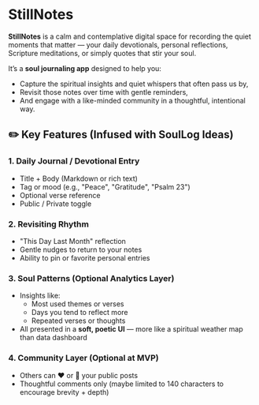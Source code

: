 # StillNotes

**StillNotes** is a calm and contemplative digital space for recording the quiet moments that matter — your daily devotionals, personal reflections, Scripture meditations, or simply quotes that stir your soul.

It’s a **soul journaling app** designed to help you:
- Capture the spiritual insights and quiet whispers that often pass us by,
- Revisit those notes over time with gentle reminders,
- And engage with a like-minded community in a thoughtful, intentional way.

## ✏️ Key Features (Infused with SoulLog Ideas)

### 1. **Daily Journal / Devotional Entry**
- Title + Body (Markdown or rich text)
- Tag or mood (e.g., "Peace", "Gratitude", "Psalm 23")
- Optional verse reference
- Public / Private toggle

### 2. **Revisiting Rhythm**
- "This Day Last Month" reflection
- Gentle nudges to return to your notes
- Ability to pin or favorite personal entries

### 3. **Soul Patterns (Optional Analytics Layer)**
- Insights like:
  - Most used themes or verses
  - Days you tend to reflect more
  - Repeated verses or thoughts
- All presented in a **soft, poetic UI** — more like a spiritual weather map than data dashboard

### 4. **Community Layer (Optional at MVP)**
- Others can ❤️ or 🙏 your public posts
- Thoughtful comments only (maybe limited to 140 characters to encourage brevity + depth)